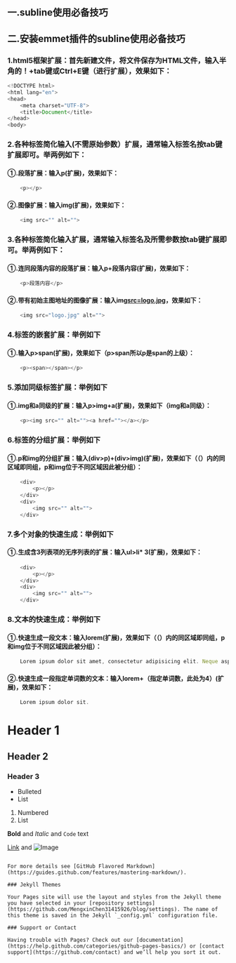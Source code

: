 ## 一.subline使用必备技巧
## 二.安装emmet插件的subline使用必备技巧
### 1.html5框架扩展：首先新建文件，将文件保存为HTML文件，输入半角的！+tab键或Ctrl+E键（进行扩展），效果如下：
```javascript
<!DOCTYPE html>
<html lang="en">
<head>
	<meta charset="UTF-8">
	<title>Document</title>
</head>
<body>
```
### 2.各种标签简化输入(不需原始参数）扩展，通常输入标签名按tab键扩展即可。举两例如下：
#### ①.段落扩展：输入p(扩展)，效果如下：
```javascript
	<p></p>
```
#### ②.图像扩展：输入img(扩展)，效果如下：
```javascript
	<img src="" alt="">
```
### 3.各种标签简化输入扩展，通常输入标签名及所需参数按tab键扩展即可。举两例如下：
#### ①.连同段落内容的段落扩展：输入p+段落内容(扩展)，效果如下：
```javascript
	<p>段落内容</p>
```
#### ②.带有初始主图地址的图像扩展：输入img[src=logo.jpg](扩展)，效果如下：
```javascript
	<img src="logo.jpg" alt="">
```
### 4.标签的嵌套扩展：举例如下
#### ①.输入p>span(扩展)，效果如下（p>span所以p是span的上级）：
```javascript
	<p><span></span></p>
```
### 5.添加同级标签扩展：举例如下
#### ①.img和a同级的扩展：输入p>img+a(扩展)，效果如下（img和a同级）：
```javascript
	<p><img src="" alt=""><a href=""></a></p>
```
### 6.标签的分组扩展：举例如下
#### ①.p和img的分组扩展：输入(div>p)+(div>img)(扩展)，效果如下（（）内的同区域即同组，p和img位于不同区域因此被分组）：
```javascript
	<div>
		<p></p>
	</div>
	<div>
		<img src="" alt="">
	</div>
```
### 7.多个对象的快速生成：举例如下
#### ①.生成含3列表项的无序列表的扩展：输入ul>li* 3(扩展)，效果如下：
```javascript
	<div>
		<p></p>
	</div>
	<div>
		<img src="" alt="">
	</div>
```
### 8.文本的快速生成：举例如下
#### ①.快速生成一段文本：输入lorem(扩展)，效果如下（（）内的同区域即同组，p和img位于不同区域因此被分组）：
```javascript
	Lorem ipsum dolor sit amet, consectetur adipisicing elit. Neque aspernatur inventore maiores aut, fugit blanditiis tempora, ipsam incidunt impedit sequi quisquam vero quis eum quia quos voluptas fugiat ab deserunt!
```
#### ②.快速生成一段指定单词数的文本：输入lorem+（指定单词数，此处为4）(扩展)，效果如下：
```javascript
	Lorem ipsum dolor sit.
```


# Header 1
## Header 2
### Header 3

- Bulleted
- List

1. Numbered
2. List

**Bold** and _Italic_ and `Code` text

[Link](url) and ![Image](src)
```

For more details see [GitHub Flavored Markdown](https://guides.github.com/features/mastering-markdown/).

### Jekyll Themes

Your Pages site will use the layout and styles from the Jekyll theme you have selected in your [repository settings](https://github.com/MengxinChen31415926/blog/settings). The name of this theme is saved in the Jekyll `_config.yml` configuration file.

### Support or Contact

Having trouble with Pages? Check out our [documentation](https://help.github.com/categories/github-pages-basics/) or [contact support](https://github.com/contact) and we’ll help you sort it out.
